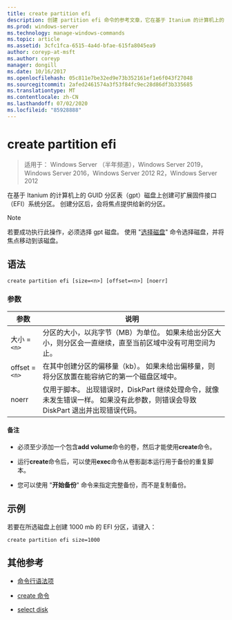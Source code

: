```yaml
---
title: create partition efi
description: 创建 partition efi 命令的参考文章，它在基于 Itanium 的计算机上的 GUID 分区表（gpt）磁盘上创建可扩展固件接口（EFI）系统分区。
ms.prod: windows-server
ms.technology: manage-windows-commands
ms.topic: article
ms.assetid: 3cfc1fca-6515-4a4d-bfae-615fa8045ea9
author: coreyp-at-msft
ms.author: coreyp
manager: dongill
ms.date: 10/16/2017
ms.openlocfilehash: 05c811e7be32ed9e73b352161ef1e6f043f27048
ms.sourcegitcommit: 2afed2461574a3f53f84fc9ec28d86df3b335685
ms.translationtype: MT
ms.contentlocale: zh-CN
ms.lasthandoff: 07/02/2020
ms.locfileid: "85928888"
---
```

# <a name="create-partition-efi"></a>create partition efi

> 适用于： Windows Server （半年频道），Windows Server 2019，Windows Server 2016，Windows Server 2012 R2，Windows Server 2012

在基于 Itanium 的计算机上的 GUID 分区表（gpt）磁盘上创建可扩展固件接口（EFI）系统分区。 创建分区后，会将焦点提供给新的分区。

>[!NOTE]
> 若要成功执行此操作，必须选择 gpt 磁盘。 使用 "[选择磁盘](select-disk.md)" 命令选择磁盘，并将焦点移动到该磁盘。

## <a name="syntax"></a>语法

```
create partition efi [size=<n>] [offset=<n>] [noerr]
```

### <a name="parameters"></a>参数

| 参数 | 说明 |
| --------- | ----------- |
| 大小 =`<n>` | 分区的大小，以兆字节（MB）为单位。 如果未给出分区大小，则分区会一直继续，直至当前区域中没有可用空间为止。 |
| offset =`<n>` | 在其中创建分区的偏移量（kb）。 如果未给出偏移量，则将分区放置在能容纳它的第一个磁盘区域中。 |
| noerr | 仅用于脚本。 出现错误时，DiskPart 继续处理命令，就像未发生错误一样。 如果没有此参数，则错误会导致 DiskPart 退出并出现错误代码。 |

#### <a name="remarks"></a>备注

- 必须至少添加一个包含**add volume**命令的卷，然后才能使用**create**命令。

- 运行**create**命令后，可以使用**exec**命令从卷影副本运行用于备份的重复脚本。

- 您可以使用 "**开始备份**" 命令来指定完整备份，而不是复制备份。

## <a name="examples"></a>示例

若要在所选磁盘上创建 1000 mb 的 EFI 分区，请键入：

```
create partition efi size=1000
```

## <a name="additional-references"></a>其他参考

- [命令行语法项](command-line-syntax-key.md)

- [create 命令](create.md)

- [select disk](select-disk.md)
